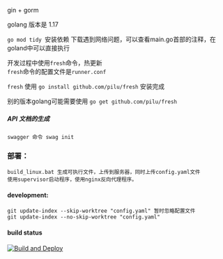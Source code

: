 gin + gorm

golang 版本是 1.17

`go mod tidy `安装依赖
下载遇到网络问题，可以查看main.go首部的注释，在goland中可以直接执行

开发过程中使用`fresh`命令，热更新  
`fresh`命令的配置文件是`runner.conf`

`fresh` 使用 `go install github.com/pilu/fresh` 安装完成

别的版本golang可能需要使用 `go get github.com/pilu/fresh`

##### API 文档的生成  
    swagger 命令 swag init

### 部署：
    build_linux.bat 生成可执行文件，上传到服务器，同时上传config.yaml文件  
    使用supervisor启动程序，使用nginx反向代理程序。

#### development:  
    git update-index --skip-worktree "config.yaml" 暂时忽略配置文件  
    git update-index --no-skip-worktree "config.yaml"
#### build status
[![Build and Deploy](https://github.com/pkmm/cgin/actions/workflows/build_deploy.yml/badge.svg?event=push)](https://github.com/pkmm/cgin/actions/workflows/build_deploy.yml)
